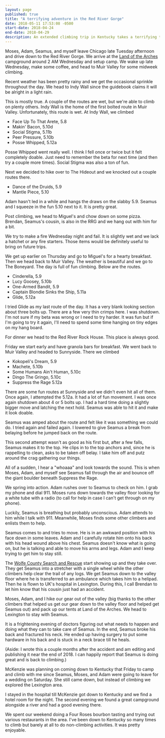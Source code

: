 ```yaml
---
layout: page
published: true
title: "A terrifying adventure in the Red River Gorge"
date: 2018-05-11 17:53:08 -0500
start-date: 2018-04-24
end-date: 2018-04-29
description: An extended climbing trip in Kentucky takes a terrifying turn.
---
```


Moses, Adam, Seamus, and myself leave Chicago late Tuesday afternoon and drive down to the Red River Gorge. We arrive at the [Land of the Arches](http://www.lota.rocks/) campground around 2 AM Wednesday and setup camp. We wake up late Wednesday, make some coffee, and head to Muir Valley for some midweek climbing.

Recent weather has been pretty rainy and we get the occasional sprinkle throughout the day. We head to Indy Wall since the guidebook claims it will be alright in a light rain.

This is mostly true. A couple of the routes are wet, but we're able to climb on plenty others. Indy Wall is the home of the first bolted route in Muir Valley. Unfortunately, this route is wet. At Indy Wall, we climbed

- Face Up To That Arete, 5.8 
- Makin' Bacon, 5.10d
- Social Stigma, 5.11b
- Peer Pressure, 5.10b
- Posse Whipped, 5.12a

Posse Whipped went really well. I think I fell once or twice but it felt completely doable. Just need to remember the beta for next time (and then try a couple more times). Social Stigma was also a ton of fun.

Next we decided to hike over to The Hideout and we knocked out a couple routes there.

- Dance of the Druids, 5.9
- Mantle Piece, 5.10

Adam hasn't led in a while and hangs the draws on the slabby 5.9. Seamus and I squeeze in the fun 5.10 next to it. It is pretty great.

Post climbing, we head to Miguel's and chow down on some pizza. Brendan, Seamus's cousin, is also in the RRG and we hang out with him for a bit.

We try to make a fire Wednesday night and fail. It is slightly wet and we lack a hatchet or any fire starters. Those items would be definitely useful to bring on future trips.

We get up earlier on Thursday and go to Miguel's for a hearty breakfast. Then we head back to Muir Valley. The weather is beautiful and we go to The Boneyard. The day is full of fun climbing. Below are the routes.

- Cinderella, 5.9
- Lucy Goosey, 5.10b
- One-Armed Bandit, 5.9
- Captain Blondie Sinks the Ship, 5.11a
- Glide, 5.12a

I tried Glide as my last route of the day. It has a very blank looking section about three bolts up. There are a few very thin crimps here. I was shutdown. I'm not sure if my beta was wrong or I need to try harder. It was fun but if I'm going to try it again, I'll need to spend some time hanging on tiny edges on my hang board.

For dinner we head to the Red River Rock House. This place is always good.

Friday we start early and have granola bars for breakfast. We went back to Muir Valley and headed to Sunnyside. There we climbed

- Kokopeli's Dream, 5.9
- Machete, 5.10b
- Some Humans Ain't Human, 5.10c
- Dingo The Gringo, 5.10c
- Suppress the Rage 5.12a

There are some fun routes at Sunnyside and we didn't even hit all of them. Once again, I attempted the 5.12a. It had a lot of fun movement. I was once again shutdown about 4 or 5 bolts up. I had a hard time doing a slightly bigger move and latching the next hold. Seamus was able to hit it and make it look doable.

Seamus was amped about the route and felt like it was something we could do. I tried again and failed again. I lowered to give Seamus a break from belaying before he jumped back on the route.

This second attempt wasn't as good as his first but, after a few falls, Seamus makes it to the top. He clips in to the top anchors and, since he is rappelling to clean, asks to be taken off belay. I take him off and putz around the crag gathering our things.

All of a sudden, I hear a "whoaaa" and look towards the sound. This is when Moses, Adam, and myself see Seamus fall through the air and bounce off the giant boulder beneath Suppress the Rage.

We spring into action. Adam rushes over to Seamus to check on him. I grab my phone and dial 911. Moses runs down towards the valley floor looking for a white tube with a radio (to call for help in case I can't get through on my phone).

Luckily, Seamus is breathing but probably unconscious. Adam attends to him while I talk with 911. Meanwhile, Moses finds some other climbers and enlists them to help.

Seamus comes to and tries to move. He is in an awkward position with his face down in some leaves. Adam and I carefully rotate him onto his back with his head wound above his chest. Seamus doesn't know what is going on, but he is talking and able to move his arms and legs. Adam and I keep trying to get him to stay still.

The [Wolfe County Search and Rescue](https://www.facebook.com/WCSART/) start showing up and they take over. They get Seamus into a stretcher with a single wheel while the other climbers help clear the trail of any logs. We get Seamus down to the valley floor where he is transferred to an ambulance which takes him to a helipad. Then he is flown to UK's hospital in Lexington. During this, I call Brendan to let him know that his cousin just had an accident.

Moses, Adam, and I hike our gear out of the valley (big thanks to the other climbers that helped us get our gear down to the valley floor and helped get Seamus out) and pack up our tents at Land of the Arches. We head to Lexington to stay with Seamus.

It is a frightening evening of doctors figuring out what needs to happen and doing what they can to take care of Seamus. In the end, Seamus broke his back and fractured his neck. He ended up having surgery to put some hardware in his back and is stuck in a neck brace till he heals.

(Aside: I wrote this a couple months after the accident and am editing and publishing it near the end of 2018. I can happily report that Seamus is doing great and is back to climbing.)

McKenzie was planning on coming down to Kentucky that Friday to camp and climb with me since Seamus, Moses, and Adam were going to leave for a wedding on Saturday. She still came down, but instead of climbing we explored the Lexington area.

I stayed in the hospital till McKenzie got down to Kentucky and we find a hotel room for the night. The second evening we found a great campground alongside a river and had a good evening there.

We spent our weekend doing a Four Roses bourbon tasting and trying out various restaurants in the area. I've been down to Kentucky so many times to climb but barely at all to do non-climbing activities. It was pretty enjoyable.

